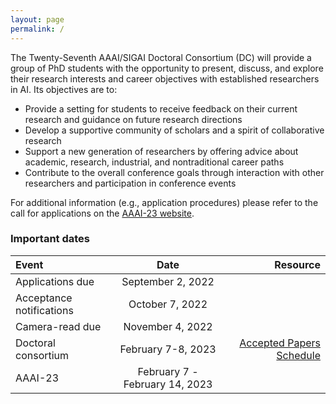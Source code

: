 ```yaml
---
layout: page
permalink: /
---
```


The Twenty-Seventh AAAI/SIGAI Doctoral Consortium (DC) will provide a group of PhD students with the opportunity to present, discuss, and explore their research interests and career objectives with established researchers in AI. Its objectives are to:
- Provide a setting for students to receive feedback on their current research and guidance on future research directions
- Develop a supportive community of scholars and a spirit of collaborative research
- Support a new generation of researchers by offering advice about academic, research, industrial, and nontraditional career paths
- Contribute to the overall conference goals through interaction with other researchers and participation in conference events

For additional information (e.g., application procedures) please refer to the call for applications on the [AAAI-23 website](https://aaai.org/Conferences/AAAI-23/).


### Important dates

| Event       | Date     | Resource     |
| :------------- | :----------: | -----------: |
|  Applications due | September 2, 2022  |    |
|  Acceptance notifications | October 7, 2022 | |
|  Camera-read due | November 4, 2022 | |
|  Doctoral consortium | February 7-8, 2023 | [Accepted Papers](/papers) [Schedule](/schedule) |
|  AAAI-23 | February 7 - February 14, 2023 | |


